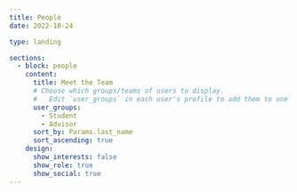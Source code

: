 ```yaml
---
title: People
date: 2022-10-24

type: landing

sections:
  - block: people
    content:
      title: Meet the Team
      # Choose which groups/teams of users to display.
      #   Edit `user_groups` in each user's profile to add them to one or more of these groups.
      user_groups:
        - Student
        - Advisor
      sort_by: Params.last_name
      sort_ascending: true
    design:
      show_interests: false
      show_role: true
      show_social: true
---
```

